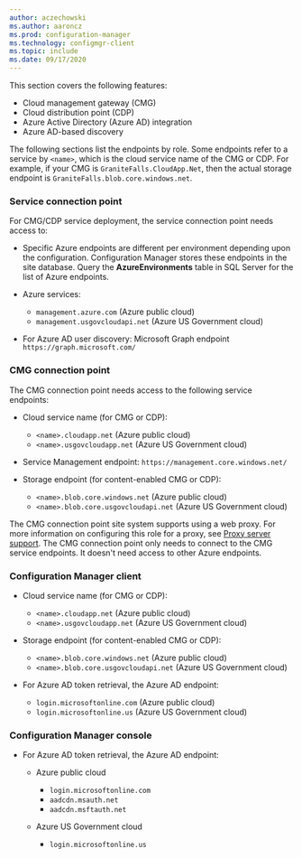```yaml
---
author: aczechowski
ms.author: aaroncz
ms.prod: configuration-manager
ms.technology: configmgr-client
ms.topic: include
ms.date: 09/17/2020
---
```


This section covers the following features:

- Cloud management gateway (CMG)
- Cloud distribution point (CDP)
- Azure Active Directory (Azure AD) integration
- Azure AD-based discovery

The following sections list the endpoints by role. Some endpoints refer to a service by `<name>`, which is the cloud service name of the CMG or CDP. For example, if your CMG is `GraniteFalls.CloudApp.Net`, then the actual storage endpoint is `GraniteFalls.blob.core.windows.net`.<!-- SCCMDocs#2288 -->

### Service connection point

For CMG/CDP service deployment, the service connection point needs access to:

- Specific Azure endpoints are different per environment depending upon the configuration. Configuration Manager stores these endpoints in the site database. Query the **AzureEnvironments** table in SQL Server for the list of Azure endpoints.

- Azure services:
  - `management.azure.com` (Azure public cloud)
  - `management.usgovcloudapi.net` (Azure US Government cloud)

- For Azure AD user discovery: Microsoft Graph endpoint `https://graph.microsoft.com/`

### CMG connection point

The CMG connection point needs access to the following service endpoints:

- Cloud service name (for CMG or CDP):
  - `<name>.cloudapp.net` (Azure public cloud)
  - `<name>.usgovcloudapp.net` (Azure US Government cloud)

- Service Management endpoint: `https://management.core.windows.net/`  

- Storage endpoint (for content-enabled CMG or CDP):
  - `<name>.blob.core.windows.net` (Azure public cloud)
  - `<name>.blob.core.usgovcloudapi.net` (Azure US Government cloud)

The CMG connection point site system supports using a web proxy. For more information on configuring this role for a proxy, see [Proxy server support](../proxy-server-support.md#configure-the-proxy-for-a-site-system-server). The CMG connection point only needs to connect to the CMG service endpoints. It doesn't need access to other Azure endpoints.

### Configuration Manager client

- Cloud service name (for CMG or CDP):
  - `<name>.cloudapp.net` (Azure public cloud)
  - `<name>.usgovcloudapp.net` (Azure US Government cloud)

- Storage endpoint (for content-enabled CMG or CDP):
  - `<name>.blob.core.windows.net` (Azure public cloud)
  - `<name>.blob.core.usgovcloudapi.net` (Azure US Government cloud)

- For Azure AD token retrieval, the Azure AD endpoint:
  - `login.microsoftonline.com` (Azure public cloud)
  - `login.microsoftonline.us` (Azure US Government cloud)

### Configuration Manager console

- For Azure AD token retrieval, the Azure AD endpoint:

  - Azure public cloud
    - `login.microsoftonline.com`
    - `aadcdn.msauth.net`<!-- MEMDocs#351 -->
    - `aadcdn.msftauth.net`

  - Azure US Government cloud
    - `login.microsoftonline.us`
